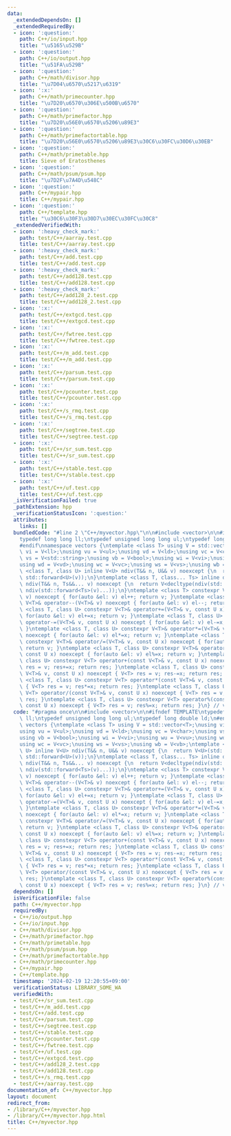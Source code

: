 ```yaml
---
data:
  _extendedDependsOn: []
  _extendedRequiredBy:
  - icon: ':question:'
    path: C++/io/input.hpp
    title: "\u5165\u529B"
  - icon: ':question:'
    path: C++/io/output.hpp
    title: "\u51FA\u529B"
  - icon: ':question:'
    path: C++/math/divisor.hpp
    title: "\u7D04\u6570\u5217\u6319"
  - icon: ':x:'
    path: C++/math/primecounter.hpp
    title: "\u7D20\u6570\u306E\u500B\u6570"
  - icon: ':question:'
    path: C++/math/primefactor.hpp
    title: "\u7D20\u56E0\u6570\u5206\u89E3"
  - icon: ':question:'
    path: C++/math/primefactortable.hpp
    title: "\u7D20\u56E0\u6570\u5206\u89E3\u30C6\u30FC\u30D6\u30EB"
  - icon: ':question:'
    path: C++/math/primetable.hpp
    title: Sieve of Eratosthenes
  - icon: ':question:'
    path: C++/math/psum/psum.hpp
    title: "\u7D2F\u7A4D\u548C"
  - icon: ':question:'
    path: C++/mypair.hpp
    title: C++/mypair.hpp
  - icon: ':question:'
    path: C++/template.hpp
    title: "\u30C6\u30F3\u30D7\u30EC\u30FC\u30C8"
  _extendedVerifiedWith:
  - icon: ':heavy_check_mark:'
    path: test/C++/aarray.test.cpp
    title: test/C++/aarray.test.cpp
  - icon: ':heavy_check_mark:'
    path: test/C++/add.test.cpp
    title: test/C++/add.test.cpp
  - icon: ':heavy_check_mark:'
    path: test/C++/add128.test.cpp
    title: test/C++/add128.test.cpp
  - icon: ':heavy_check_mark:'
    path: test/C++/add128_2.test.cpp
    title: test/C++/add128_2.test.cpp
  - icon: ':x:'
    path: test/C++/extgcd.test.cpp
    title: test/C++/extgcd.test.cpp
  - icon: ':x:'
    path: test/C++/fwtree.test.cpp
    title: test/C++/fwtree.test.cpp
  - icon: ':x:'
    path: test/C++/m_add.test.cpp
    title: test/C++/m_add.test.cpp
  - icon: ':x:'
    path: test/C++/parsum.test.cpp
    title: test/C++/parsum.test.cpp
  - icon: ':x:'
    path: test/C++/pcounter.test.cpp
    title: test/C++/pcounter.test.cpp
  - icon: ':x:'
    path: test/C++/s_rmq.test.cpp
    title: test/C++/s_rmq.test.cpp
  - icon: ':x:'
    path: test/C++/segtree.test.cpp
    title: test/C++/segtree.test.cpp
  - icon: ':x:'
    path: test/C++/sr_sum.test.cpp
    title: test/C++/sr_sum.test.cpp
  - icon: ':x:'
    path: test/C++/stable.test.cpp
    title: test/C++/stable.test.cpp
  - icon: ':x:'
    path: test/C++/uf.test.cpp
    title: test/C++/uf.test.cpp
  _isVerificationFailed: true
  _pathExtension: hpp
  _verificationStatusIcon: ':question:'
  attributes:
    links: []
  bundledCode: "#line 2 \"C++/myvector.hpp\"\n\n#include <vector>\n\n#ifndef TEMPLATE\n\
    typedef long long ll;\ntypedef unsigned long long ul;\ntypedef long double ld;\n\
    #endif\nnamespace vectors {\ntemplate <class T> using V = std::vector<T>;\nusing\
    \ vi = V<ll>;\nusing vu = V<ul>;\nusing vd = V<ld>;\nusing vc = V<char>;\nusing\
    \ vs = V<std::string>;\nusing vb = V<bool>;\nusing wi = V<vi>;\nusing wu = V<vu>;\n\
    using wd = V<vd>;\nusing wc = V<vc>;\nusing ws = V<vs>;\nusing wb = V<vb>;\ntemplate\
    \ <class T, class U> inline V<U> ndiv(T&& n, U&& v) noexcept {\n  return V<U>(std::forward<T>(n),\
    \ std::forward<U>(v));\n}\ntemplate <class T, class... Ts> inline decltype(auto)\
    \ ndiv(T&& n, Ts&&... v) noexcept {\n  return V<decltype(ndiv(std::forward<Ts>(v)...))>(std::forward<T>(n),\
    \ ndiv(std::forward<Ts>(v)...));\n}\ntemplate <class T> constexpr V<T>& operator++(V<T>&\
    \ v) noexcept { for(auto &el: v) el++; return v; }\ntemplate <class T> constexpr\
    \ V<T>& operator--(V<T>& v) noexcept { for(auto &el: v) el--; return v; }\ntemplate\
    \ <class T, class U> constexpr V<T>& operator+=(V<T>& v, const U x) noexcept {\
    \ for(auto &el: v) el+=x; return v; }\ntemplate <class T, class U> constexpr V<T>&\
    \ operator-=(V<T>& v, const U x) noexcept { for(auto &el: v) el-=x; return v;\
    \ }\ntemplate <class T, class U> constexpr V<T>& operator*=(V<T>& v, const U x)\
    \ noexcept { for(auto &el: v) el*=x; return v; }\ntemplate <class T, class U>\
    \ constexpr V<T>& operator/=(V<T>& v, const U x) noexcept { for(auto &el: v) el/=x;\
    \ return v; }\ntemplate <class T, class U> constexpr V<T>& operator%=(V<T>& v,\
    \ const U x) noexcept { for(auto &el: v) el%=x; return v; }\ntemplate <class T,\
    \ class U> constexpr V<T> operator+(const V<T>& v, const U x) noexcept { V<T>\
    \ res = v; res+=x; return res; }\ntemplate <class T, class U> constexpr V<T> operator-(const\
    \ V<T>& v, const U x) noexcept { V<T> res = v; res-=x; return res; }\ntemplate\
    \ <class T, class U> constexpr V<T> operator*(const V<T>& v, const U x) noexcept\
    \ { V<T> res = v; res*=x; return res; }\ntemplate <class T, class U> constexpr\
    \ V<T> operator/(const V<T>& v, const U x) noexcept { V<T> res = v; res/=x; return\
    \ res; }\ntemplate <class T, class U> constexpr V<T> operator%(const V<T>& v,\
    \ const U x) noexcept { V<T> res = v; res%=x; return res; }\n} // vectors\n"
  code: "#pragma once\n\n#include <vector>\n\n#ifndef TEMPLATE\ntypedef long long\
    \ ll;\ntypedef unsigned long long ul;\ntypedef long double ld;\n#endif\nnamespace\
    \ vectors {\ntemplate <class T> using V = std::vector<T>;\nusing vi = V<ll>;\n\
    using vu = V<ul>;\nusing vd = V<ld>;\nusing vc = V<char>;\nusing vs = V<std::string>;\n\
    using vb = V<bool>;\nusing wi = V<vi>;\nusing wu = V<vu>;\nusing wd = V<vd>;\n\
    using wc = V<vc>;\nusing ws = V<vs>;\nusing wb = V<vb>;\ntemplate <class T, class\
    \ U> inline V<U> ndiv(T&& n, U&& v) noexcept {\n  return V<U>(std::forward<T>(n),\
    \ std::forward<U>(v));\n}\ntemplate <class T, class... Ts> inline decltype(auto)\
    \ ndiv(T&& n, Ts&&... v) noexcept {\n  return V<decltype(ndiv(std::forward<Ts>(v)...))>(std::forward<T>(n),\
    \ ndiv(std::forward<Ts>(v)...));\n}\ntemplate <class T> constexpr V<T>& operator++(V<T>&\
    \ v) noexcept { for(auto &el: v) el++; return v; }\ntemplate <class T> constexpr\
    \ V<T>& operator--(V<T>& v) noexcept { for(auto &el: v) el--; return v; }\ntemplate\
    \ <class T, class U> constexpr V<T>& operator+=(V<T>& v, const U x) noexcept {\
    \ for(auto &el: v) el+=x; return v; }\ntemplate <class T, class U> constexpr V<T>&\
    \ operator-=(V<T>& v, const U x) noexcept { for(auto &el: v) el-=x; return v;\
    \ }\ntemplate <class T, class U> constexpr V<T>& operator*=(V<T>& v, const U x)\
    \ noexcept { for(auto &el: v) el*=x; return v; }\ntemplate <class T, class U>\
    \ constexpr V<T>& operator/=(V<T>& v, const U x) noexcept { for(auto &el: v) el/=x;\
    \ return v; }\ntemplate <class T, class U> constexpr V<T>& operator%=(V<T>& v,\
    \ const U x) noexcept { for(auto &el: v) el%=x; return v; }\ntemplate <class T,\
    \ class U> constexpr V<T> operator+(const V<T>& v, const U x) noexcept { V<T>\
    \ res = v; res+=x; return res; }\ntemplate <class T, class U> constexpr V<T> operator-(const\
    \ V<T>& v, const U x) noexcept { V<T> res = v; res-=x; return res; }\ntemplate\
    \ <class T, class U> constexpr V<T> operator*(const V<T>& v, const U x) noexcept\
    \ { V<T> res = v; res*=x; return res; }\ntemplate <class T, class U> constexpr\
    \ V<T> operator/(const V<T>& v, const U x) noexcept { V<T> res = v; res/=x; return\
    \ res; }\ntemplate <class T, class U> constexpr V<T> operator%(const V<T>& v,\
    \ const U x) noexcept { V<T> res = v; res%=x; return res; }\n} // vectors"
  dependsOn: []
  isVerificationFile: false
  path: C++/myvector.hpp
  requiredBy:
  - C++/io/output.hpp
  - C++/io/input.hpp
  - C++/math/divisor.hpp
  - C++/math/primefactor.hpp
  - C++/math/primetable.hpp
  - C++/math/psum/psum.hpp
  - C++/math/primefactortable.hpp
  - C++/math/primecounter.hpp
  - C++/mypair.hpp
  - C++/template.hpp
  timestamp: '2024-02-19 12:20:55+09:00'
  verificationStatus: LIBRARY_SOME_WA
  verifiedWith:
  - test/C++/sr_sum.test.cpp
  - test/C++/m_add.test.cpp
  - test/C++/add.test.cpp
  - test/C++/parsum.test.cpp
  - test/C++/segtree.test.cpp
  - test/C++/stable.test.cpp
  - test/C++/pcounter.test.cpp
  - test/C++/fwtree.test.cpp
  - test/C++/uf.test.cpp
  - test/C++/extgcd.test.cpp
  - test/C++/add128_2.test.cpp
  - test/C++/add128.test.cpp
  - test/C++/s_rmq.test.cpp
  - test/C++/aarray.test.cpp
documentation_of: C++/myvector.hpp
layout: document
redirect_from:
- /library/C++/myvector.hpp
- /library/C++/myvector.hpp.html
title: C++/myvector.hpp
---
```

